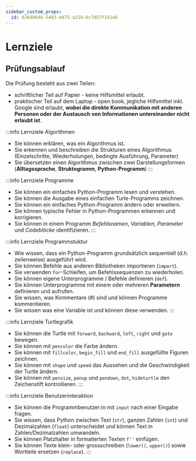 ```yaml
---
sidebar_custom_props:
  id: d2640646-5483-4d75-a219-6c7d57f142e6
---
```

# Lernziele

## Prüfungsablauf

Die Prüfung besteht aus zwei Teilen:
- schriftlicher Teil auf Papier - keine Hilfsmittel erlaubt.
- praktischer Teil auf dem Laptop - open book, jegliche Hilfsmittel inkl. Google sind erlaubt, **wobei die direkte Kommunikation mit anderen Personen oder der Austausch von Informationen untereinander nicht erlaubt ist**.

:::info Lernziele Algorithmen
- Sie können erklären, was ein Algorithmus ist.
- Sie erkennen und beschreiben die Strukturen eines Algorithmus (Einzelschritte, Wiederholungen, bedingte Ausführung, Parameter)
- Sie übersetzen einen Algorithmus zwischen zwei Darstellungsformen (**Alltagssprache**, **Struktogramm**, **Python-Programm**)
:::

:::info Lernziele Programme
- Sie können ein einfaches Python-Programm lesen und verstehen.
- Sie können die Ausgabe eines einfachen Turle-Programms zeichnen.
- Sie können ein einfaches Python-Programm ändern oder erweitern.
- Sie können typische Fehler in Python-Programmen erkennen und korrigieren.
- Sie können in einem Programm *Befehlsnamen*, *Variablen*, *Parameter* und *Codeblöcke* identifizieren.
:::

:::info Lernziele Programmstuktur
- Wie wissen, dass ein Python-Programm grundsätzlich sequentiell (d.h. zeilenweise) ausgeführt wird.
- Sie können Befehle aus anderen Bibliotheken importieren (`import`).
- Sie verwenden `for`-Schleifen, um Befehlssequenzen zu wiederholen.
- Sie können eigene Unterprogramme / Befehle definieren (`def`).
- Sie können Unterprogramme mit einem oder mehreren **Parametern** definieren und aufrufen.
- Sie wissen, was Kommentare (#) sind und können Programme kommentieren.
- Sie wissen was eine Variable ist und können diese verwenden.
:::

:::info Lernziele Turtlegrafik
- Sie können die Turtle mit `forward`, `backward`, `left`, `right` und `goto` bewegen.
- Sie können mit `pencolor` die Farbe ändern.
- Sie können mit `fillcolor`, `begin_fill` und `end_fill` ausgefüllte Figuren zeichnen.
- Sie können mit `shape` und `speed` das Aussehen und die Geschwindigkeit der Turtle ändern.
- Sie können mit `pensize`, `penup` und `pendown`, `dot`, `hideturtle` den Zeichenstift kontrollieren.
:::

:::info Lernziele Benutzerinteraktion
- Sie können die Programmbenutzer:in mit `input` nach einer Eingabe fragen.
- Sie wissen, dass Python zwischen Text (`str`), ganzen Zahlen (`int`) und Dezimalzahlen (`float`) unterscheidet und können Text in Zahlen/Dezimalzahlen umwandeln.
- Sie können Platzhalter in formatierten Texten `f''` einfügen.
- Sie können Texte klein- oder grossschreiben (`lower()`, `upper()`) sowie Wortteile ersetzen (`replace`).
:::
